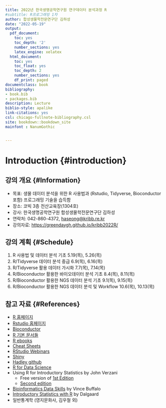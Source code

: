 ```yaml
--- 
title: 2022년 한국생명공학연구원 연구데이터 분석과정 R
#subtitle: R프로그래밍 1차
author: 합성생물학전문연구단 김하성
date: "2022-05-19"
output:
  pdf_document:
    toc: yes
    toc_depth: '2'
    number_sections: yes
    latex_engine: xelatex
  html_document:
    toc: yes
    toc_float: yes
    toc_depth: 2
    number_sections: yes
    df_print: paged
documentclass: book
bibliography:
- book.bib
- packages.bib
description: Lecture
biblio-style: apalike
link-citations: yes
csl: chicago-fullnote-bibliography.csl
site: bookdown::bookdown_site
mainfont : NanumGothic


---
```



# Introduction {#introduction}

## 강의 개요 {#Information}
- 목표: 생물 데이터 분석을 위한 R 사용법과 (Rstudio, Tidyverse, Bioconductor 포함) 프로그래밍 기술을 습득함
- 장소: 코빅 3층 전산교육장(1304호)
- 강사: 한국생명공학연구원 합성생물학전문연구단 김하성
- 연락처: 042-860-4372, haseong@kribb.re.kr 
- 강의자료: https://greendaygh.github.io/kribb2022R/


## 강의 계획 {#Schedule}

1. R 사용법 및 데이터 분석 기초 	5.19(목), 5.26(목)
2. R/Tidyverse 데이터 분석 중급 	6.9(목), 6.16(목)
3. R/Tidyverse 활용 데이터 가시화 	7.7(목), 7.14(목)
4. R/Bioconductor 활용한 바이오데이터 분석 기초	8.4(목), 8.11(목)
5. R/Bioconductor 활용한 NGS 데이터 분석 기초	9.1(목), 9.15(목)
6. R/Bioconductor 활용한 NGS 데이터 분석 및 Workflow 	10.6(목), 10.13(목)


## 참고 자료 {#References}

- [R 홈페이지](https://www.r-project.org/)
- [Rstudio 홈페이지](https://www.rstudio.com/)
- [Bioconductor](https://www.bioconductor.org/)
- [R 기본 문서들](https://cran.r-project.org/manuals.html) 
- [R ebooks](https://bookdown.org/)
- [Cheat Sheets](https://www.rstudio.com/resources/cheatsheets/)
- [RStudio Webinars](https://resources.rstudio.com/)
- [Shiny](http://shiny.rstudio.com/tutorial/)
- [Hadley github](https://github.com/hadley)
- [R for Data Science](https://r4ds.had.co.nz) 
- Using R for Introductory Statistics by John Verzani
  - Free version of [1st Edition](https://cran.r-project.org/doc/contrib/Verzani-SimpleR.pdf)
  - [Second edition](https://www.crcpress.com/Using-R-for-Introductory-Statistics-Second-Edition/Verzani/p/book/9781466590731)
- [Bioinformatics Data Skills](http://2.droppdf.com/files/5aTvl/bioinformatics-data-skills.pdf) by Vince Buffalo
- [Introductory Statistics with R](http://www.academia.dk/BiologiskAntropologi/Epidemiologi/PDF/Introductory_Statistics_with_R__2nd_ed.pdf) by Dalgaard
- 일반통계학 (영지문화사, 김우철 외)
